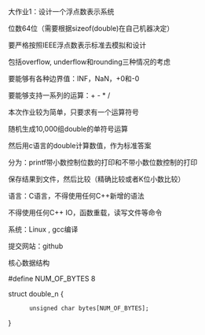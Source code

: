 大作业1：设计一个浮点数表示系统

位数64位（需要根据sizeof(double)在自己机器决定）

要严格按照IEEE浮点数表示标准去模拟和设计

包括overflow, underflow和rounding三种情况的考虑

要能够有各种边界值：INF，NaN，+0和-0

要能够支持一系列的运算：+ - * /

本次作业较为简单，只要求有一个运算符号

随机生成10,000组double的单符号运算

然后用c语言的double计算数值，作为标准答案

分为：printf带小数控制位数的打印和不带小数位数控制的打印

保存结果到文件，然后比较（精确比较或者K位小数比较）

语言：C语言，不得使用任何C++新增的语法

不得使用任何C++ IO，函数重载，读写文件等命令

系统：Linux , gcc编译

提交网站：github

核心数据结构

#define NUM_OF_BYTES 8

struct double_n {

          unsigned char bytes[NUM_OF_BYTES];
          
}
